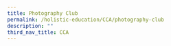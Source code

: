 ```yaml
---
title: Photography Club
permalink: /holistic-education/CCA/photography-club
description: ""
third_nav_title: CCA
---
```

